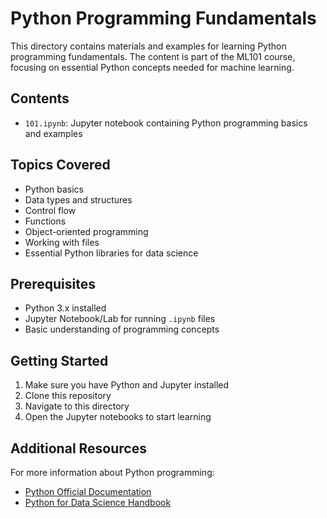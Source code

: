 # Python Programming Fundamentals

This directory contains materials and examples for learning Python programming fundamentals. The content is part of the ML101 course, focusing on essential Python concepts needed for machine learning.

## Contents

- `101.ipynb`: Jupyter notebook containing Python programming basics and examples

## Topics Covered

- Python basics
- Data types and structures
- Control flow
- Functions
- Object-oriented programming
- Working with files
- Essential Python libraries for data science

## Prerequisites

- Python 3.x installed
- Jupyter Notebook/Lab for running `.ipynb` files
- Basic understanding of programming concepts

## Getting Started

1. Make sure you have Python and Jupyter installed
2. Clone this repository
3. Navigate to this directory
4. Open the Jupyter notebooks to start learning

## Additional Resources

For more information about Python programming:

- [Python Official Documentation](https://docs.python.org/)
- [Python for Data Science Handbook](https://jakevdp.github.io/PythonDataScienceHandbook/)
